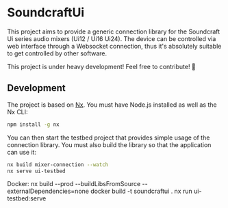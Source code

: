 # SoundcraftUi

This project aims to provide a generic connection library for the Soundcraft Ui series audio mixers (Ui12 / Ui16 Ui24).
The device can be controlled via web interface through a Websocket connection, thus it's absolutely suitable to get controlled by other software.

This project is under heavy development! Feel free to contribute! 🙂

## Development

The project is based on [Nx](https://nx.dev).
You must have Node.js installed as well as the Nx CLI:

```bash
npm install -g nx
```

You can then start the testbed project that provides simple usage of the connection library.
You must also build the library so that the application can use it:

```bash
nx build mixer-connection --watch
nx serve ui-testbed
```

Docker:
nx build --prod --buildLibsFromSource --externalDependencies=none
docker build -t soundcraftui .
nx run ui-testbed:serve